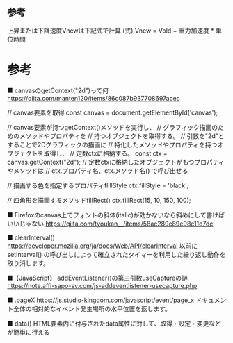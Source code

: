 ## 参考

上昇または下降速度Vnewは下記式で計算
(式) Vnew = Vold + 重力加速度 * 単位時間

# 参考

■ canvasのgetContext("2d")って何
https://qiita.com/manten120/items/86c087b937708697acec

// canvas要素を取得
const canvas = document.getElementById('canvas');

// canvas要素が持つgetContext()メソッドを実行し、
// グラフィック描画のためのメソッドやプロパティを
// 持つオブジェクトを取得する。
// 引数を"2d"とすることで2Dグラフィックの描画に
// 特化したメソッドやプロパティを持つオブジェクトを取得し、
// 定数ctxに格納する。
const ctx = canvas.getContext("2d");
// 定数ctxに格納したオブジェクトがもつプロパティやメソッドは
// ctx.プロパティ名、ctx.メソッド名() で呼び出せる

// 描画する色を指定するプロパティflillStyle
ctx.fillStyle = 'black';

// 四角形を描画するメソッドfillRect()
ctx.fillRect(15, 10, 150, 100);


■ Firefoxのcanvas上でフォントの斜体(italic)が効かないなら斜めにして書けばいいじゃない
https://qiita.com/tyoukan__/items/58ac289c89e98c11d7dc

■ clearInterval()
https://developer.mozilla.org/ja/docs/Web/API/clearInterval
以前に setInterval() の呼び出しによって確立されたタイマーを利用した繰り返し動作を取り消します。

■【JavaScript】 addEventListener()の第三引数useCaptureの謎
https://note.affi-sapo-sv.com/js-addeventlistener-usecapture.php

■ .pageX
https://js.studio-kingdom.com/javascript/event/page_x
ドキュメント全体の相対的なイベント発生場所の水平位置を返します。

■ data()
HTML要素内に付与されたdata属性に対して、取得・設定・変更などが簡単に行える